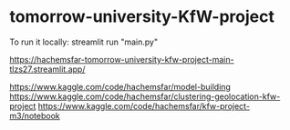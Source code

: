 # tomorrow-university-KfW-project
To run it locally: streamlit run "main.py"

https://hachemsfar-tomorrow-university-kfw-project-main-tlzs27.streamlit.app/

https://www.kaggle.com/code/hachemsfar/model-building
https://www.kaggle.com/code/hachemsfar/clustering-geolocation-kfw-project
https://www.kaggle.com/code/hachemsfar/kfw-project-m3/notebook
